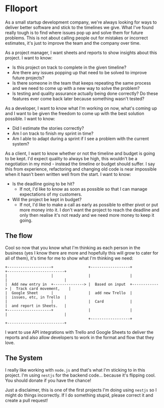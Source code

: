 # Flloport
As a small startup development company, we're always looking for ways to deliver better software and stick to the timelines we give. What I've found really tough is to find where issues pop up and solve them for future problems. This is not about calling people out for mistakes or incorrect estimates, it's just to improve the team and the company over time.

As a project manager, I want sheets and reports to show insights about this project. I want to know:

- Is this project on track to complete in the given timeline?
- Are there any issues popping up that need to be solved to improve future projects?
- Is there someone in the team that keeps repeating the same process and we need to come up with a new way to solve the problem?
- Is testing and quality assurance actually being done correctly? Do these features ever come back later because something wasn't tested?


As a developer, I want to know what I'm working on now, what's coming up and I want to be given the freedom to come up with the best solution possible. I want to know:

- Did I estimate the stories correctly?
- Am I on track to finish my sprint in time?
- Am I able to adapt during a sprint if I see a problem with the current system?

As a client, I want to know whether or not the timeline and budget is going to be kept. I'd expect quality to always be high, this wouldn't be a negotiation in my mind - instead the timeline or budget should suffer. I say this from experience, refactoring and changing old code is near impossible when it hasn't been written well from the start. I want to know:

- Is the deadline going to be hit?
  - If not, I'd like to know as soon as possible so that I can manage expectations of my customers.
- Will the project be kept in budget?
  - If not, I'd like to make a call as early as possible to either pivot or put more money into it. I don't want the project to reach the deadline and only then realise it's not ready and we need more money to keep it going.


## The flow
Cool so now that you know what I'm thinking as each person in the business (yes I know there are more and hopefully this will grow to cater for all of them), it's time for me to show what I'm thinking we need:

```
+--------------------+                +------------------+              +--------------------------+
|                    |                |                  |              |                          |
|  Add new entry in  +--------------> |  Based on input  +------------> |  Track card movement,    |
|  Google Sheet      |                |  add new Trello  |              |  issues, etc, in Trello  |
|                    |                |  Card            |              |  and report in Sheets.   |
+--------------------+                |                  |              |                          |
                                      +------------------+              +--------------------------+
```

I want to use API integrations with Trello and Google Sheets to deliver the reports and also allow developers to work in the format and flow that they love.

## The System
I really like working with `node.js` and that's what I'm sticking to in this project. I'm using `nestjs` for the backend code... because it's flipping cool. You should donate if you have the chance!

Just a disclaimer, this is one of the first projects I'm doing using `nestjs` so I might do things incorrectly. If I do something stupid, please correct it and create a pull request!